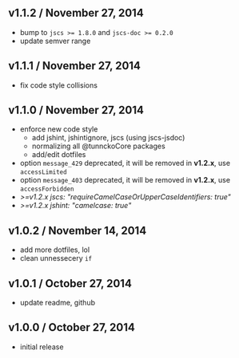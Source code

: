## v1.1.2 / November 27, 2014
- bump to `jscs >= 1.8.0` and `jscs-doc >= 0.2.0`
- update semver range

## v1.1.1 / November 27, 2014
- fix code style collisions

## v1.1.0 / November 27, 2014
- enforce new code style
  - add jshint, jshintignore, jscs (using jscs-jsdoc)
  - normalizing all @tunnckoCore packages
  - add/edit dotfiles 
- option `message_429` deprecated, it will be removed in **v1.2.x**, use `accessLimited`
- option `message_403` deprecated, it will be removed in **v1.2.x**, use `accessForbidden`
- _>=v1.2.x jscs: "requireCamelCaseOrUpperCaseIdentifiers: true"_
- _>=v1.2.x jshint: "camelcase: true"_

## v1.0.2 / November 14, 2014
- add more dotfiles, lol
- clean unnessecery `if`

## v1.0.1 / October 27, 2014
- update readme, github

## v1.0.0 / October 27, 2014
- initial release


[npmjs-url]: http://npm.im/express-better-ratelimit
[npmjs-shields]: http://img.shields.io/npm/v/express-better-ratelimit.svg
[npmjs-install]: https://nodei.co/npm/express-better-ratelimit.svg?mini=true

[coveralls-url]: https://coveralls.io/r/tunnckoCore/express-better-ratelimit?branch=master
[coveralls-shields]: https://img.shields.io/coveralls/tunnckoCore/express-better-ratelimit.svg

[license-url]: https://github.com/tunnckoCore/express-better-ratelimit/blob/master/license.md
[license-img]: http://img.shields.io/badge/license-MIT-blue.svg

[travis-url]: https://travis-ci.org/tunnckoCore/express-better-ratelimit
[travis-img]: https://travis-ci.org/tunnckoCore/express-better-ratelimit.svg?branch=master

[depstat-url]: https://david-dm.org/tunnckoCore/express-better-ratelimit
[depstat-img]: https://david-dm.org/tunnckoCore/express-better-ratelimit.svg

[author-gittip-img]: http://img.shields.io/gittip/tunnckoCore.svg
[author-gittip]: https://www.gittip.com/tunnckoCore
[author-github]: https://github.com/tunnckoCore
[author-twitter]: https://twitter.com/tunnckoCore

[author-website]: http://www.whistle-bg.tk
[author-npmjs]: https://npmjs.org/~tunnckocore

[express-url]: https://github.com/strongloop/express